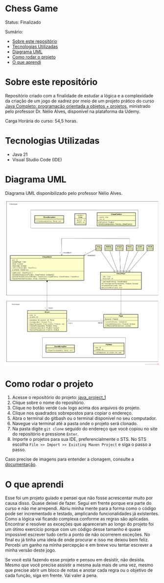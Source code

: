 <h1> Chess Game </h1>

Status: Finalizado

Sumário:

- [Sobre este repositório](#sobre-este-repositório)
- [Tecnologias Utilizadas](#tecnologias-utilizadas)
- [Diagrama UML](#diagrama-uml)
- [Como rodar o projeto](#como-rodar-o-projeto)
- [O que aprendi](#o-que-aprendi)


# Sobre este repositório

Repositório criado com a finalidade de estudar a lógica e a complexidade da criação de um jogo de xadrez por meio de um projeto prático do curso  [Java Completo: programação orientada a objetos + projetos](https://www.udemy.com/course/java-curso-completo), ministrado pelo professor Dr. Nélio Alves, disponível na plataforma da Udemy.

Carga Horária do curso: 54,5 horas.

# Tecnologias Utilizadas

* Java 21
* Visual Studio Code (IDE)

# Diagrama UML

Diagrama UML disponibilizado pelo professor Nélio Alves.

![](img/chess-system-design.png)

# Como rodar o projeto

1. Acesse o repositório do projeto: [java_project_1](https://github.com/lia-oliveira/java_project_1)
2. Clique sobre o nome do repositório.
3. Clique no botão verde `Code` logo acima dos arquivos do projeto.
4. Clique nos quadrados sobrepostos para copiar o endereço.
5. Abra o terminal do gitbash ou o terminal disponível no seu computador.
6. Navegue via terminal até a pasta onde o projeto será clonado.
7. Na pasta digite `git clone` seguido do endereço que você copiou no site do repositório e pressione `Enter`.
8. Importe o projetos para sua IDE, preferencialmente o STS. No STS escolha `File >> Import >> Existing Maven Project` e siga o passo a passo.

Caso precise de imagens para entender a clonagem, consulte a [documentação](https://docs.github.com/pt/repositories/creating-and-managing-repositories/cloning-a-repository).

# O que aprendi

Esse foi um projeto guiado e pensei que não fosse acrescentar muito por causa disso. Quase deixei de fazer. Segui em frente porque era parte do curso e não me arrependi. Abriu minha mente para a forma como o código pode ser incrementado e testado, amplicando funcionalidades já existentes. Como a lógica vai ficando complexa conforme as regras são aplicadas. Encontrar e resolver as exceções que apareceram ao longo do projeto foi um ótimo exercício porque com um código desse tamanho é quase impossível escrever tudo certo a ponto de não ocorrerem exceções. No final eu já tinha uma ideia de onde procurar e isso me deixou bem feliz. Percebi um ganho na minha percepção e em breve vou tentar escrever a minha versão deste jogo.

Se você está fazendo esse projeto e pensou em desistir, não desista. Mesmo que você precise assistir a mesma aula mais de uma vez, mesmo que precise abrir um bloco de notas e anotar cada regra ou o objetivo de cada função, siga em frente. Vai valer à pena. 

